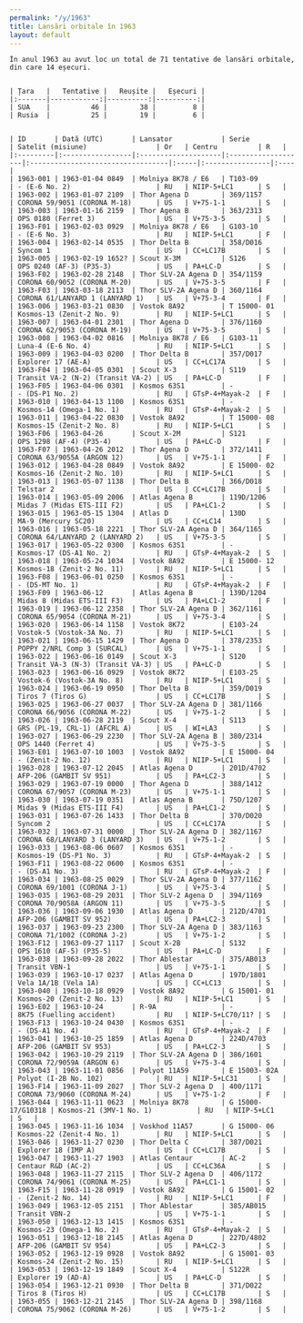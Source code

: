 ```yaml
---
permalink: "/y/1963"
title: Lansări orbitale în 1963
layout: default
---
```


    În anul 1963 au avut loc un total de 71 tentative de lansări orbitale, din care 14 eșecuri.
    
    
    | Țara   |   Tentative |   Reușite |   Eșecuri |
    |:-------|------------:|----------:|----------:|
    | SUA    |          46 |        38 |         8 |
    | Rusia  |          25 |        19 |         6 |
    
    
    | ID       | Dată (UTC)       | Lansator            | Serie              | Satelit (misiune)                 | Or   | Centru          | R   |
    |:---------|:-----------------|:--------------------|:-------------------|:----------------------------------|:-----|:----------------|:----|
    | 1963-001 | 1963-01-04 0849  | Molniya 8K78 / E6   | T103-09            | - (E-6 No. 2)                     | RU   | NIIP-5+LC1      | S   |
    | 1963-002 | 1963-01-07 2109  | Thor Agena D        | 369/1157           | CORONA 59/9051 (CORONA M-18)      | US   | V+75-1-1        | S   |
    | 1963-003 | 1963-01-16 2159  | Thor Agena B        | 363/2313           | OPS 0180 (Ferret 3)               | US   | V+75-3-5        | S   |
    | 1963-F01 | 1963-02-03 0929  | Molniya 8K78 / E6   | G103-10            | - (E-6 No. 3)                     | RU   | NIIP-5+LC1      | F   |
    | 1963-004 | 1963-02-14 0535  | Thor Delta B        | 358/D016           | Syncom 1                          | US   | CC+LC17B        | S   |
    | 1963-005 | 1963-02-19 1652? | Scout X-3M          | S126               | OPS 0240 (AF-3) (P35-3)           | US   | PA+LC-D         | S   |
    | 1963-F02 | 1963-02-28 2148  | Thor SLV-2A Agena D | 354/1159           | CORONA 60/9052 (CORONA M-20)      | US   | V+75-3-5        | F   |
    | 1963-F03 | 1963-03-18 2113  | Thor SLV-2A Agena D | 360/1164           | CORONA 61/LANYARD 1 (LANYARD 1)   | US   | V+75-3-4        | F   |
    | 1963-006 | 1963-03-21 0830  | Vostok 8A92         | T 15000- 01        | Kosmos-13 (Zenit-2 No. 9)         | RU   | NIIP-5+LC1      | S   |
    | 1963-007 | 1963-04-01 2301  | Thor Agena D        | 376/1160           | CORONA 62/9053 (CORONA M-19)      | US   | V+75-3-5        | S   |
    | 1963-008 | 1963-04-02 0816  | Molniya 8K78 / E6   | G103-11            | Luna-4 (E-6 No. 4)                | RU   | NIIP-5+LC1      | S   |
    | 1963-009 | 1963-04-03 0200  | Thor Delta B        | 357/D017           | Explorer 17 (AE-A)                | US   | CC+LC17A        | S   |
    | 1963-F04 | 1963-04-05 0301  | Scout X-3           | S119               | Transit VA-2 (N-2) (Transit VA-2) | US   | PA+LC-D         | F   |
    | 1963-F05 | 1963-04-06 0301  | Kosmos 63S1         | -                  | - (DS-P1 No. 2)                   | RU   | GTsP-4+Mayak-2  | F   |
    | 1963-010 | 1963-04-13 1100  | Kosmos 63S1         | -                  | Kosmos-14 (Omega-1 No. 1)         | RU   | GTsP-4+Mayak-2  | S   |
    | 1963-011 | 1963-04-22 0830  | Vostok 8A92         | T 15000- 08        | Kosmos-15 (Zenit-2 No. 8)         | RU   | NIIP-5+LC1      | S   |
    | 1963-F06 | 1963-04-26       | Scout X-2M          | S121               | OPS 1298 (AF-4) (P35-4)           | US   | PA+LC-D         | F   |
    | 1963-F07 | 1963-04-26 2012  | Thor Agena D        | 372/1411           | CORONA 63/9055A (ARGON 12)        | US   | V+75-1-1        | F   |
    | 1963-012 | 1963-04-28 0849  | Vostok 8A92         | E 15000- 02        | Kosmos-16 (Zenit-2 No. 10)        | RU   | NIIP-5+LC1      | S   |
    | 1963-013 | 1963-05-07 1138  | Thor Delta B        | 366/D018           | Telstar 2                         | US   | CC+LC17B        | S   |
    | 1963-014 | 1963-05-09 2006  | Atlas Agena B       | 119D/1206          | Midas 7 (Midas ETS-III F2)        | US   | PA+LC1-2        | S   |
    | 1963-015 | 1963-05-15 1304  | Atlas D             | 130D               | MA-9 (Mercury SC20)               | US   | CC+LC14         | S   |
    | 1963-016 | 1963-05-18 2221  | Thor SLV-2A Agena D | 364/1165           | CORONA 64/LANYARD 2 (LANYARD 2)   | US   | V+75-3-5        | S   |
    | 1963-017 | 1963-05-22 0300  | Kosmos 63S1         | -                  | Kosmos-17 (DS-A1 No. 2)           | RU   | GTsP-4+Mayak-2  | S   |
    | 1963-018 | 1963-05-24 1034  | Vostok 8A92         | E 15000- 12        | Kosmos-18 (Zenit-2 No. 11)        | RU   | NIIP-5+LC1      | S   |
    | 1963-F08 | 1963-06-01 0250  | Kosmos 63S1         | -                  | - (DS-MT No. 1)                   | RU   | GTsP-4+Mayak-2  | F   |
    | 1963-F09 | 1963-06-12       | Atlas Agena B       | 139D/1204          | Midas 8 (Midas ETS-III F3)        | US   | PA+LC1-2        | F   |
    | 1963-019 | 1963-06-12 2358  | Thor SLV-2A Agena D | 362/1161           | CORONA 65/9054 (CORONA M-21)      | US   | V+75-3-4        | S   |
    | 1963-020 | 1963-06-14 1158  | Vostok 8K72         | E103-24            | Vostok-5 (Vostok-3A No. 7)        | RU   | NIIP-5+LC1      | S   |
    | 1963-021 | 1963-06-15 1429  | Thor Agena D        | 378/2353           | POPPY 2/NRL Comp 3 (SURCAL)       | US   | V+75-1-1        | S   |
    | 1963-022 | 1963-06-16 0149  | Scout X-3           | S120               | Transit VA-3 (N-3) (Transit VA-3) | US   | PA+LC-D         | S   |
    | 1963-023 | 1963-06-16 0929  | Vostok 8K72         | E103-25            | Vostok-6 (Vostok-3A No. 8)        | RU   | NIIP-5+LC1      | S   |
    | 1963-024 | 1963-06-19 0950  | Thor Delta B        | 359/D019           | Tiros 7 (Tiros G)                 | US   | CC+LC17B        | S   |
    | 1963-025 | 1963-06-27 0037  | Thor SLV-2A Agena D | 381/1166           | CORONA 66/9056 (CORONA M-22)      | US   | V+75-1-2        | S   |
    | 1963-026 | 1963-06-28 2119  | Scout X-4           | S113               | GRS (PL-19, CRL-1) (AFCRL A)      | US   | WI+LA3          | S   |
    | 1963-027 | 1963-06-29 2230  | Thor SLV-2A Agena B | 380/2314           | OPS 1440 (Ferret 4)               | US   | V+75-3-5        | S   |
    | 1963-E01 | 1963-07-10 1003  | Vostok 8A92         | E 15000- 04        | - (Zenit-2 No. 12)                | RU   | NIIP-5+LC1      | S   |
    | 1963-028 | 1963-07-12 2045  | Atlas Agena D       | 201D/4702          | AFP-206 (GAMBIT SV 951)           | US   | PA+LC2-3        | S   |
    | 1963-029 | 1963-07-19 0000  | Thor Agena D        | 388/1412           | CORONA 67/9057 (CORONA M-23)      | US   | V+75-1-1        | S   |
    | 1963-030 | 1963-07-19 0351  | Atlas Agena B       | 75D/1207           | Midas 9 (Midas ETS-III F4)        | US   | PA+LC1-2        | S   |
    | 1963-031 | 1963-07-26 1433  | Thor Delta B        | 370/D020           | Syncom 2                          | US   | CC+LC17A        | S   |
    | 1963-032 | 1963-07-31 0000  | Thor SLV-2A Agena D | 382/1167           | CORONA 68/LANYARD 3 (LANYARD 3)   | US   | V+75-1-2        | S   |
    | 1963-033 | 1963-08-06 0607  | Kosmos 63S1         | -                  | Kosmos-19 (DS-P1 No. 3)           | RU   | GTsP-4+Mayak-2  | S   |
    | 1963-F11 | 1963-08-22 0600  | Kosmos 63S1         | -                  | - (DS-A1 No. 3)                   | RU   | GTsP-4+Mayak-2  | F   |
    | 1963-034 | 1963-08-25 0029  | Thor SLV-2A Agena D | 377/1162           | CORONA 69/1001 (CORONA J-1)       | US   | V+75-3-4        | S   |
    | 1963-035 | 1963-08-29 2031  | Thor SLV-2 Agena D  | 394/1169           | CORONA 70/9058A (ARGON 11)        | US   | V+75-3-5        | S   |
    | 1963-036 | 1963-09-06 1930  | Atlas Agena D       | 212D/4701          | AFP-206 (GAMBIT SV 952)           | US   | PA+LC2-3        | S   |
    | 1963-037 | 1963-09-23 2300  | Thor SLV-2A Agena D | 383/1163           | CORONA 71/1002 (CORONA J-2)       | US   | V+75-1-2        | S   |
    | 1963-F12 | 1963-09-27 1117  | Scout X-2B          | S132               | OPS 1610 (AF-5) (P35-5)           | US   | PA+LC-D         | F   |
    | 1963-038 | 1963-09-28 2022  | Thor Ablestar       | 375/AB013          | Transit VBN-1                     | US   | V+75-1-1        | S   |
    | 1963-039 | 1963-10-17 0237  | Atlas Agena D       | 197D/1801          | Vela 1A/1B (Vela 1A)              | US   | CC+LC13         | S   |
    | 1963-040 | 1963-10-18 0929  | Vostok 8A92         | G 15001- 01        | Kosmos-20 (Zenit-2 No. 13)        | RU   | NIIP-5+LC1      | S   |
    | 1963-E02 | 1963-10-24       | R-9A                | -                  | 8K75 (Fuelling accident)          | RU   | NIIP-5+LC70/11? | S   |
    | 1963-F13 | 1963-10-24 0430  | Kosmos 63S1         | -                  | - (DS-A1 No. 4)                   | RU   | GTsP-4+Mayak-2  | F   |
    | 1963-041 | 1963-10-25 1859  | Atlas Agena D       | 224D/4703          | AFP-206 (GAMBIT SV 953)           | US   | PA+LC2-3        | S   |
    | 1963-042 | 1963-10-29 2119  | Thor SLV-2A Agena D | 386/1601           | CORONA 72/9059A (ARGON 6)         | US   | V+75-3-4        | S   |
    | 1963-043 | 1963-11-01 0856  | Polyot 11A59        | E 15003- 02A       | Polyot (I-2B No. 102)             | RU   | NIIP-5+LC31     | S   |
    | 1963-F14 | 1963-11-09 2027  | Thor SLV-2 Agena D  | 400/1171           | CORONA 73/9060 (CORONA M-24)      | US   | V+75-1-2        | F   |
    | 1963-044 | 1963-11-11 0623  | Molniya 8K78        | G 15000- 17/G10318 | Kosmos-21 (3MV-1 No. 1)           | RU   | NIIP-5+LC1      | S   |
    | 1963-045 | 1963-11-16 1034  | Voskhod 11A57       | G 15000- 06        | Kosmos-22 (Zenit-4 No. 1)         | RU   | NIIP-5+LC1      | S   |
    | 1963-046 | 1963-11-27 0230  | Thor Delta C        | 387/D021           | Explorer 18 (IMP A)               | US   | CC+LC17B        | S   |
    | 1963-047 | 1963-11-27 1903  | Atlas Centaur       | AC-2               | Centaur R&D (AC-2)                | US   | CC+LC36A        | S   |
    | 1963-048 | 1963-11-27 2115  | Thor SLV-2 Agena D  | 406/1172           | CORONA 74/9061 (CORONA M-25)      | US   | PA+LC1-1        | S   |
    | 1963-F15 | 1963-11-28 0919  | Vostok 8A92         | G 15001- 02        | - (Zenit-2 No. 14)                | RU   | NIIP-5+LC1      | F   |
    | 1963-049 | 1963-12-05 2151  | Thor Ablestar       | 385/AB015          | Transit VBN-2                     | US   | V+75-1-1        | S   |
    | 1963-050 | 1963-12-13 1415  | Kosmos 63S1         | -                  | Kosmos-23 (Omega-1 No. 2)         | RU   | GTsP-4+Mayak-2  | S   |
    | 1963-051 | 1963-12-18 2145  | Atlas Agena D       | 227D/4802          | AFP-206 (GAMBIT SV 954)           | US   | PA+LC2-3        | S   |
    | 1963-052 | 1963-12-19 0928  | Vostok 8A92         | G 15001- 03        | Kosmos-24 (Zenit-2 No. 15)        | RU   | NIIP-5+LC1      | S   |
    | 1963-053 | 1963-12-19 1849  | Scout X-4           | S122R              | Explorer 19 (AD-A)                | US   | PA+LC-D         | S   |
    | 1963-054 | 1963-12-21 0930  | Thor Delta B        | 371/D022           | Tiros 8 (Tiros H)                 | US   | CC+LC17B        | S   |
    | 1963-055 | 1963-12-21 2145  | Thor SLV-2A Agena D | 398/1168           | CORONA 75/9062 (CORONA M-26)      | US   | V+75-1-2        | S   |

